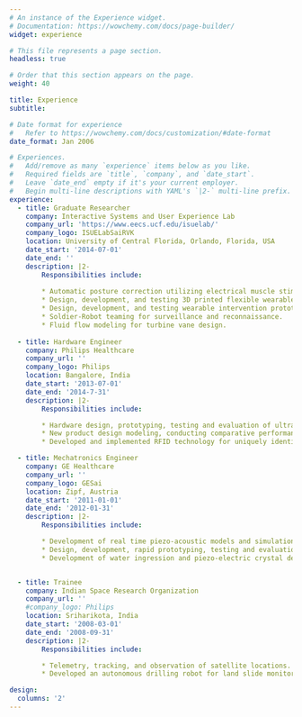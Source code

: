 ```yaml
---
# An instance of the Experience widget.
# Documentation: https://wowchemy.com/docs/page-builder/
widget: experience

# This file represents a page section.
headless: true

# Order that this section appears on the page.
weight: 40

title: Experience
subtitle:

# Date format for experience
#   Refer to https://wowchemy.com/docs/customization/#date-format
date_format: Jan 2006

# Experiences.
#   Add/remove as many `experience` items below as you like.
#   Required fields are `title`, `company`, and `date_start`.
#   Leave `date_end` empty if it's your current employer.
#   Begin multi-line descriptions with YAML's `|2-` multi-line prefix.
experience:
  - title: Graduate Researcher
    company: Interactive Systems and User Experience Lab
    company_url: 'https://www.eecs.ucf.edu/isuelab/'
    company_logo: ISUELabSaiRVK
    location: University of Central Florida, Orlando, Florida, USA
    date_start: '2014-07-01'
    date_end: ''
    description: |2-
        Responsibilities include:
        
        * Automatic posture correction utilizing electrical muscle stimulation.
        * Design, development, and testing 3D printed flexible wearables with embedded sensors.
        * Design, development, and testing wearable intervention prototype technology.
        * Soldier-Robot teaming for surveillance and reconnaissance.
        * Fluid flow modeling for turbine vane design.
        
  - title: Hardware Engineer
    company: Philips Healthcare
    company_url: ''
    company_logo: Philips
    location: Bangalore, India
    date_start: '2013-07-01'
    date_end: '2014-7-31'
    description: |2-
        Responsibilities include:

        * Hardware design, prototyping, testing and evaluation of ultrasound probes.
        * New product design modeling, conducting comparative performance analysis with existing systems.
        * Developed and implemented RFID technology for uniquely identifying different varieties of probes and their compatibility with different ultrasound systems.

  - title: Mechatronics Engineer
    company: GE Healthcare
    company_url: ''
    company_logo: GESai
    location: Zipf, Austria
    date_start: '2011-01-01'
    date_end: '2012-01-31'
    description: |2-
        Responsibilities include:

        * Development of real time piezo-acoustic models and simulations for ultrasound wave propagation.
        * Design, development, rapid prototyping, testing and evaluation of new ultrasound probes with mechanical and electronic components.
        * Development of water ingression and piezo-electric crystal deformation simulations.


  - title: Trainee
    company: Indian Space Research Organization
    company_url: ''
    #company_logo: Philips
    location: Sriharikota, India
    date_start: '2008-03-01'
    date_end: '2008-09-31'
    description: |2-
        Responsibilities include:

        * Telemetry, tracking, and observation of satellite locations.
        * Developed an autonomous drilling robot for land slide monitoring and space navigation as part of Bachelors thesis project.

design:
  columns: '2'
---
```

